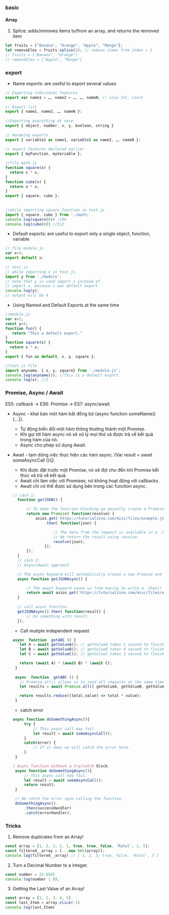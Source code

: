 ### basic
#### Array
1. Splice: adds/removes items to/from an array, and returns the removed item
  ```js
  let fruits = ["Banana", "Orange", "Apple", "Mango"];
  let removeEles = fruits.splice(2); // remove items from index = 2
  // fruits = ["Banana", "Orange"]
  // removeEles = ["Apple", "Mango"]
  ```
### export
- Name exports: are useful to export several values
```js
// Exporting individual features 
export var name1 = …, name2 = …, …, nameN; // also let, const 
  
// Export list 
export { name1, name2, …, nameN }; 
  
//Exporting everything at once 
export { object, number, x, y, boolean, string } 
  
// Renaming exports 
export { variable1 as name1, variable2 as name2, …, nameN }; 
  
// export features declared earlier 
export { myFunction, myVariable }; 

//file math.js 
function square(x) { 
  return x * x; 
} 
function cube(x) { 
  return x * x; 
} 
export { square, cube }; 
  
   
//while importing square function in test.js 
import { square, cube } from './math; 
console.log(square(8)) //64 
console.log(cube(8)) //512 
```
- Default exports: are useful to export only a single object, function, variable
```js
// file module.js 
var x=4;  
export default x; 
  
// test.js 
// while importing x in test.js 
import y from './module';  
// note that y is used import x instead of  
// import x, because x was default export 
console.log(y);         
// output will be 4 
```
- Using Named and Default Exports at the same time
```js
//module.js 
var x=2; 
const y=4; 
function fun() { 
   return "This a default export."
} 
function square(x) { 
  return x * x; 
} 
export { fun as default, x, y, square };

//test.js file 
import anyname, { x, y, square} from './module.js'; 
console.log(anyname()); //This is a default export. 
console.log(x); //2 
```
### Promise, Async / Await
ES5: callback -> ES6: Promise -> ES7: async/await
- Async - khai báo một hàm bất đồng bộ (async function someName(){...}).

  - Tự động biến đổi một hàm thông thường thành một Promise.
  - Khi gọi tới hàm async nó sẽ xử lý mọi thứ và được trả về kết quả trong hàm của nó.
  - Async cho phép sử dụng Await.
- Await - tạm dừng việc thực hiện các hàm async. (Var result = await someAsyncCall ()😉.

  - Khi được đặt trước một Promise, nó sẽ đợi cho đến khi Promise kết thúc và trả về kết quả.
  - Await chỉ làm việc với Promises, nó không hoạt động với callbacks.
  - Await chỉ có thể được sử dụng bên trong các function async.
  
  ```js
  // cách 1: 
    function getJSON() {

        // To make the function blocking we manually create a Promise.
        return new Promise( function(resolve) {
            axios.get('https://tutorialzine.com/misc/files/example.json')
                .then( function(json) {

                    // The data from the request is available in a .then block
                    // We return the result using resolve.
                    resolve(json);
                });
        });
    }
    // cách 2:
    // Async/Await approach

    // The async keyword will automatically create a new Promise and return it.
    async function getJSONAsync() {

        // The await keyword saves us from having to write a .then() block.
        return await axios.get('https://tutorialzine.com/misc/files/example.json');
    }
    
    // call async function
    getJSONAsync().then( function(result) {
        // Do something with result.
    });
  ```
  - Call mutiple independent request
   ```js
   async  function  getABC () {
      let A = await getValueA(); // getValueA takes 2 second to finish
      let B = await getValueB(); // getValueB takes 4 second to finish
      let C = await getValueC(); // getValueC takes 3 second to finish

      return (await A) * (await B) * (await C);
    }
    
    async  function  getABC () {
      // Promise.all() allows us to send all requests at the same time. 
      let results = await Promise.all([ getValueA, getValueB, getValueC ]); 

      return results.reduce((total,value) => total * value);
    }
   ```
   - catch error
   ```js
   async function doSomethingAsync(){
        try {
            // This async call may fail.
            let result = await someAsyncCall();
        }
        catch(error) {
            // If it does we will catch the error here.
        }  
    }
   ```
   ```js
   / Async function without a try/catch block.
    async function doSomethingAsync(){
        // This async call may fail.
        let result = await someAsyncCall();
        return result;  
    }

    // We catch the error upon calling the function.
    doSomethingAsync().
        .then(successHandler)
        .catch(errorHandler);
   ```
  
### Tricks
1) Remove duplicates from an Array!
```js
const array = [1, 2, 3, 2, 1, true, true, false, 'Ratul', 1, 5];
const filtered__array = [...new Set(array)];
console.log(filtered__array) // [ 1, 2, 3, true, false, 'Ratul', 5 ]
```
2) Turn a Decimal Number to a integer.
```js
const number = 23.6565
console.log(number | 0);
```
3) Getting the Last Value of an Array!
```js
const array = [1, 2, 3, 4, 5]
const last_Item = array.slice(-1)
console.log(last_Item)
```
